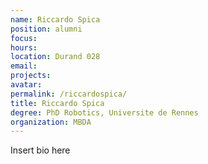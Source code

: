 ```yaml
---
name: Riccardo Spica
position: alumni
focus:
hours:
location: Durand 028
email:
projects:
avatar: 
permalink: /riccardospica/
title: Riccardo Spica
degree: PhD Robotics, Universite de Rennes
organization: MBDA
---
```


Insert bio here